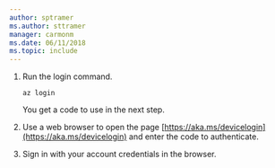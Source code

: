```yaml
---
author: sptramer
ms.author: sttramer
manager: carmonm
ms.date: 06/11/2018
ms.topic: include
---
```


1. Run the login command.

    ```azurecli-interactive
    az login
    ```

   You get a code to use in the next step.

2. Use a web browser to open the page [https://aka.ms/devicelogin](https://aka.ms/devicelogin)
    and enter the code to authenticate.

3. Sign in with your account credentials in the browser.